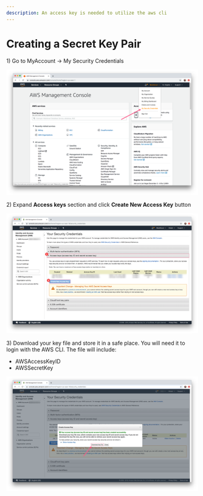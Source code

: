 ```yaml
---
description: An access key is needed to utilize the aws cli
---
```


# Creating a Secret Key Pair

1\) Go to MyAccount -&gt; My Security Credentials

![Go to My Security Credentials](../../../.gitbook/assets/my_security_creds.png)

2\) Expand **Access keys** section and click **Create New Access Key** button

![Create New Access Key](../../../.gitbook/assets/access_keys.png)

3\) Download your key file and store it in a safe place. You will need it to login with the AWS CLI.   The file will include:

* AWSAccessKeyID
* AWSSecretKey

![Download and store your Key File info in a safe place.](../../../.gitbook/assets/access_key_download.png)



